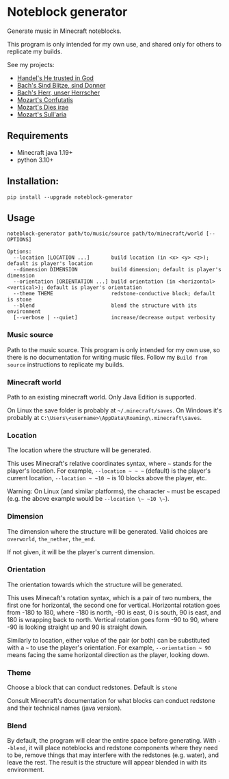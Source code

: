# Noteblock generator
Generate music in Minecraft noteblocks.

This program is only intended for my own use, and shared only for others to replicate my builds.

See my projects:
* [Handel's He trusted in God](https://github.com/FelixFourcolor/He-trusted-in-God)
* [Bach's Sind Blitze, sind Donner](https://github.com/FelixFourcolor/Sind-Blitze-sind-Donner)
* [Bach's Herr, unser Herrscher](https://github.com/FelixFourcolor/Herr-unser-Herrscher)
* [Mozart's Confutatis](https://github.com/FelixFourcolor/Confutatis)
* [Mozart's Dies irae](https://github.com/FelixFourcolor/Dies-irae)
* [Mozart's Sull'aria](https://github.com/FelixFourcolor/Canzonetta-sull-aria)

## Requirements
* Minecraft java 1.19+
* python 3.10+

## Installation:
```pip install --upgrade noteblock-generator```

## Usage
```
noteblock-generator path/to/music/source path/to/minecraft/world [--OPTIONS]

Options:
  --location [LOCATION ...]       build location (in <x> <y> <z>); default is player's location
  --dimension DIMENSION           build dimension; default is player's dimension
  --orientation [ORIENTATION ...] build orientation (in <horizontal> <vertical>); default is player's orientation
  --theme THEME                   redstone-conductive block; default is stone
  --blend                         blend the structure with its environment
  [--verbose | --quiet]           increase/decrease output verbosity
```

### Music source
Path to the music source. This program is only intended for my own use, so there is no documentation for writing music files. Follow my `Build from source` instructions to replicate my builds.

### Minecraft world
Path to an existing minecraft world. Only Java Edition is supported.

On Linux the save folder is probably at `~/.minecraft/saves`. On Windows it's probably at `C:\Users\<username>\AppData\Roaming\.minecraft\saves`.

### Location
The location where the structure will be generated.

This uses Minecraft's relative coordinates syntax, where `~` stands for the player's location. For example, `--location ~ ~ ~` (default) is the player's current location, `--location ~ ~10 ~` is 10 blocks above the player, etc.

Warning: On Linux (and similar platforms), the character `~` must be escaped (e.g. the above example would be `--location \~ ~10 \~`).

### Dimension
The dimension where the structure will be generated. Valid choices are `overworld`, `the_nether`, `the_end`.

If not given, it will be the player's current dimension.

### Orientation
The orientation towards which the structure will be generated.

This uses Minecaft's rotation syntax, which is a pair of two numbers, the first one for horizontal, the second one for vertical. Horizontal rotation goes from -180 to 180, where -180 is north, -90 is east, 0 is south, 90 is east, and 180 is wrapping back to north. Vertical rotation goes form -90 to 90, where -90 is looking straight up and 90 is straight down.

Similarly to location, either value of the pair (or both) can be substituted with a `~` to use the player's orientation. For example, `--orientation ~ 90` means facing the same horizontal direction as the player, looking down.

### Theme
Choose a block that can conduct redstones. Default is `stone`

Consult Minecraft's documentation for what blocks can conduct redstone and their technical names (java version).

### Blend
By default, the program will clear the entire space before generating. With `--blend`, it will place noteblocks and redstone components where they need to be, remove things that may interfere with the redstones (e.g. water), and leave the rest. The result is the structure will appear blended in with its environment.